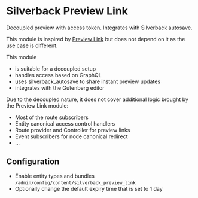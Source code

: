 # Silverback Preview Link

Decoupled preview with access token. Integrates with Silverback autosave.

This module is inspired by
[Preview Link](https://www.drupal.org/project/preview_link) but does not depend
on it as the use case is different.

This module

- is suitable for a decoupled setup
- handles access based on GraphQL
- uses silverback_autosave to share instant preview updates
- integrates with the Gutenberg editor

Due to the decoupled nature, it does not cover additional logic brought by the
Preview Link module:

- Most of the route subscribers
- Entity canonical access control handlers
- Route provider and Controller for preview links
- Event subscribers for node canonical redirect
- ...

## Configuration

- Enable entity types and bundles
  `/admin/config/content/silverback_preview_link`
- Optionally change the default expiry time that is set to 1 day
